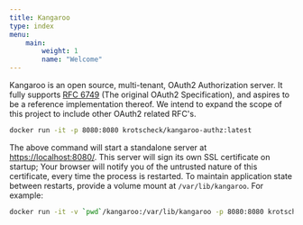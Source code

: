```yaml
---
title: Kangaroo
type: index
menu:
    main:
        weight: 1
        name: "Welcome"
---
```


Kangaroo is an open source, multi-tenant, OAuth2 Authorization server. It
fully supports [RFC 6749](https://tools.ietf.org/html/rfc6749) (The original OAuth2 Specification), and aspires to 
be a reference implementation thereof. We intend to expand the scope of this project to include other OAuth2 related RFC's.

``` bash
docker run -it -p 8080:8080 krotscheck/kangaroo-authz:latest
```

The above command will start a standalone server at [https://localhost:8080/](https://localhost:8080/]).
This server will sign its own SSL certificate on startup; Your browser will notify you of the 
untrusted nature of this certificate, every time the process is restarted. To maintain application state
between restarts, provide a volume mount at `/var/lib/kangaroo`. For example:

``` bash
docker run -it -v `pwd`/kangaroo:/var/lib/kangaroo -p 8080:8080 krotscheck/kangaroo-authz:latest
```
